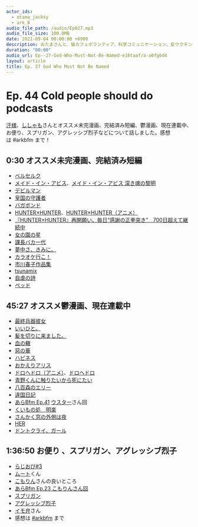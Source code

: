 ```yaml
---
actor_ids:
  - otama_jacksy
  - ark_B
audio_file_path: /audio/Ep027.mp3
audio_file_size: 100.0MB
date: 2021-09-04 00:00:00 +0900
description: おたまさんと、猫カフェボランティア、科学コミュニケーション、反ワクチン監視、ドラえもん、絶滅動物は蘇らせるべきか、ミッドサマー、保護猫のススメなどについて話しました。
duration: "00:00"
audio_url: Ep--27-God-Who-Must-Not-Be-Named-e16taaf/a-a6fg6d4
layout: article
title: Ep. 27 God Who Must Not Be Named
---
```


# Ep. 44 Cold people should do podcasts

[汗様](https://twitter.com/shiroie_event)、[ししゃも](https://twitter.com/sisisisisyamoo)さんとオススメ未完漫画、完結済み短編、鬱漫画、現在連載中、お便り、スプリガン、アグレッシブ烈子などについて話しました。感想は #arkbfm まで！

## 0:30 オススメ未完漫画、完結済み短編

* [ベルセルク](https://amzn.to/3e6r0dE)
* [メイド・イン・アビス](https://amzn.to/3rHLwJs)、[メイド・イン・アビス 深き魂の黎明](https://amzn.to/3EewVIm)
* [デビルマン](https://amzn.to/3paSchE)
* [皇国の守護者](https://amzn.to/3p8EhJ4)
* [バガボンド](https://amzn.to/3FpX1Jy)
* [HUNTER×HUNTER](https://amzn.to/3pcc7Np)、[HUNTER×HUNTER（アニメ）](https://amzn.to/3mk4emW)
* [『HUNTER×HUNTER』再開願い、毎日“感謝の正拳突き”　700日超えて継続中](https://news.yahoo.co.jp/articles/7536d4faeeef707c07c6c5fda488e906172bcf7d)
* [女の園の星](https://amzn.to/3xV1twZ)
* [課長バカ一代](https://amzn.to/30HqsI3)
* [夢中さ、きみに。](https://amzn.to/3paVNMI)
* [カラオケ行こ！](https://amzn.to/3EjOLtC)
* [市川春子作品集](https://amzn.to/3EeonRR)
* [tsunamix](https://amzn.to/3yR6FCQ)
* [自虐の詩](https://amzn.to/3G4iyaS)
* [ペッド](https://amzn.to/3G9Wagj)

## 45:27 オススメ鬱漫画、現在連載中

* [最終兵器彼女](https://amzn.to/3yKsEuQ)
* [いいひと。](https://amzn.to/3Edtwt9)
* [髪を切りに来ました。](https://amzn.to/3eadLJ2)
* [血の轍](https://amzn.to/3EduKEL)
* [惡の華](https://amzn.to/3JgKefd)
* [ハピネス](https://amzn.to/32mhWik)
* [おかえりアリス](https://amzn.to/3qaq7GK)
* [ドロヘドロ（アニメ）](https://www.netflix.com/jp/title/80991903)、[ドロヘドロ](https://amzn.to/3GPCajo)
* [青野くんに触りたいから死にたい](https://amzn.to/3pcFfnN)
* [八百森のエリー](https://amzn.to/3oicbdT)
* [違国日記](https://amzn.to/3pcFyyX)
* [あらBfm Ep.41](https://anchor.fm/arkbfm/episodes/Ep--41-Marginal-Crying-Otaku-e1boqri) [ウスター](https://twitter.com/Weisweiler)さん回
* [くいもの処　明楽](https://amzn.to/3shNssE)
* [さんかく窓の外側は夜](https://amzn.to/3FdBILf)
* [HER](https://amzn.to/3qdquAk)
* [ドントクライ、ガール](https://amzn.to/3FcHkpi)

## 1:36:50 お便り 、スプリガン、アグレッシブ烈子

* [らじおび#3](https://youtu.be/XNUDuwNXvfM)
* [ムート](https://twitter.com/mutoreimu)くん
* [こもりん](https://twitter.com/kichisyumi)さんの良いところ
* [あらBfm Ep.23 こもりんさん回](https://anchor.fm/arkbfm/episodes/Ep--23-Self-Branding-JK-e14urc5)
* [スプリガン](https://spriggan-anime.jp/)
* [アグレッシブ烈子](https://www.netflix.com/jp/title/80198505)
* [イモ弁](https://twitter.com/imo_ben_)さん
* 感想は [#arkbfm](https://twitter.com/hashtag/arkbfm) まで